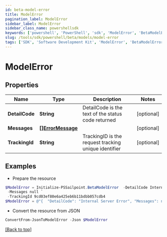 ```yaml
---
id: beta-model-error
title: ModelError
pagination_label: ModelError
sidebar_label: ModelError
sidebar_class_name: powershellsdk
keywords: ['powershell', 'PowerShell', 'sdk', 'ModelError', 'BetaModelError'] 
slug: /tools/sdk/powershell/beta/models/model-error
tags: ['SDK', 'Software Development Kit', 'ModelError', 'BetaModelError']
---
```



# ModelError

## Properties

Name | Type | Description | Notes
------------ | ------------- | ------------- | -------------
**DetailCode** | **String** | DetailCode is the text of the status code returned | [optional] 
**Messages** | [**[]ErrorMessage**](error-message) |  | [optional] 
**TrackingId** | **String** | TrackingID is the request tracking unique identifier | [optional] 

## Examples

- Prepare the resource
```powershell
$ModelError = Initialize-PSSailpoint.BetaModelError  -DetailCode Internal Server Error `
 -Messages null `
 -TrackingId 9cd03ef80e6a425eb6b11bdbb057cdb4
$ModelError = @"{  "DetailCode": "Internal Server Error", "Messages": null, "TrackingId": "9cd03ef80e6a425eb6b11bdbb057cdb4" }"@
```

- Convert the resource from JSON
```powershell
ConvertFrom-JsonToModelError -Json $ModelError
```


[[Back to top]](#) 


